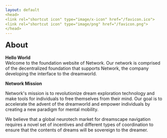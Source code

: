 ```yaml
---
layout: default
<head>
<link rel="shortcut icon" type="image/x-icon" href="/favicon.ico">
<link rel="shortcut icon" type="image/png" href="/favicon.png">
</head>
---
```


<b><font size="5">About</font></b>
<br>
<br>
**Hello World**
<br>
Welcome to the foundation website of Network. Our network is comprised of the decentralized foundation that supports Network, the company developing the interface to the dreamworld.

**Network Mission**
<br>

Network's mission is to revolutionize dream exploration technology and make tools for individuals to free themselves from their mind. Our goal is to accelerate the advent of the dreamworld and empower individuals by creating a new paradigm for mental mobility. 

We believe that a global neurotech market for dreamscape navigation requires a novel set of incentives and different types of coordination to ensure that the contents of dreams will be sovereign to the dreamer.  
